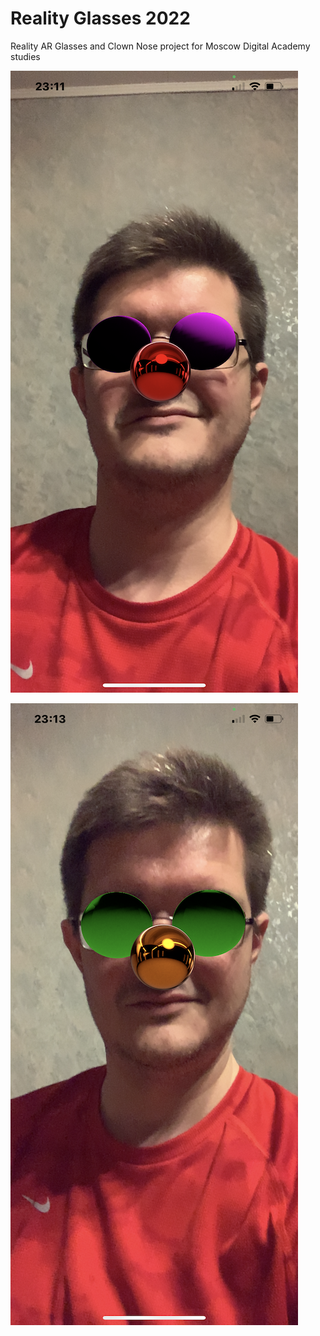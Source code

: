 # Reality Glasses 2022

Reality AR Glasses and Clown Nose project for Moscow Digital Academy studies

![Screenshot01](https://github.com/Vitalis25/Reality-Glasses-2022/blob/main/Reality%20Glasses%202022/Screenshots/Screenshot01.PNG?raw=true)

![Screenshot02](https://github.com/Vitalis25/Reality-Glasses-2022/blob/main/Reality%20Glasses%202022/Screenshots/Screenshot02.PNG?raw=true)
